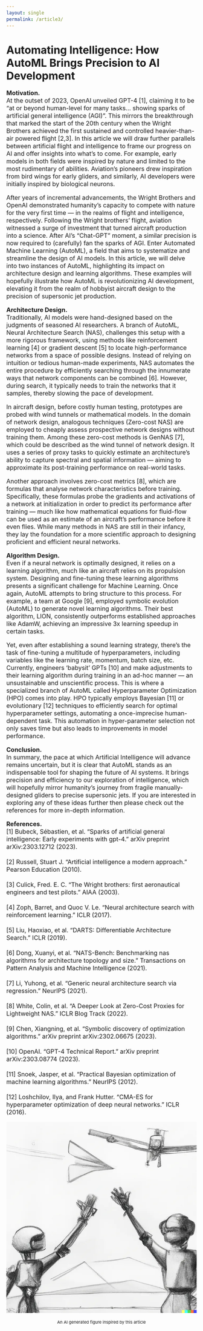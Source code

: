 ```yaml
---
layout: single
permalink: /article3/
---
```

<h1>Automating Intelligence: How AutoML Brings Precision to AI Development</h1>

<p style="font-size: 16px;"><b>Motivation.</b><br>
At the outset of 2023, OpenAI unveiled GPT-4 [1], claiming it to be “at or beyond human-level for many tasks… showing sparks of artificial general intelligence (AGI)”. This mirrors the breakthrough that marked the start of the 20th century when the Wright Brothers achieved the first sustained and controlled heavier-than-air powered flight [2,3]. In this article we will draw further parallels between artificial flight and intelligence to frame our progress on AI and offer insights into what’s to come. For example, early models in both fields were inspired by nature and limited to the most rudimentary of abilities. Aviation’s pioneers drew inspiration from bird wings for early gliders, and similarly, AI developers were initially inspired by biological neurons.<br>

<p style="font-size: 16px;">After years of incremental advancements, the Wright Brothers and OpenAI demonstrated humanity’s capacity to compete with nature for the very first time — in the realms of flight and intelligence, respectively. Following the Wright brothers’ flight, aviation witnessed a surge of investment that turned aircraft production into a science. After AI’s “Chat-GPT” moment, a similar precision is now required to (carefully) fan the sparks of AGI. Enter Automated Machine Learning (AutoML), a field that aims to systematize and streamline the design of AI models. In this article, we will delve into two instances of AutoML, highlighting its impact on architecture design and learning algorithms. These examples will hopefully illustrate how AutoML is revolutionizing AI development, elevating it from the realm of hobbyist aircraft design to the precision of supersonic jet production.<br>

<p style="font-size: 16px;"><b>Architecture Design.</b><br>
Traditionally, AI models were hand-designed based on the judgments of seasoned AI researchers. A branch of AutoML, Neural Architecture Search (NAS), challenges this setup with a more rigorous framework, using methods like reinforcement learning [4] or gradient descent [5] to locate high-performance networks from a space of possible designs. Instead of relying on intuition or tedious human-made experiments, NAS automates the entire procedure by efficiently searching through the innumerate ways that network components can be combined [6]. However, during search, it typically needs to train the networks that it samples, thereby slowing the pace of development.<br>

<p style="font-size: 16px;">In aircraft design, before costly human testing, prototypes are probed with wind tunnels or mathematical models. In the domain of network design, analogous techniques (Zero-cost NAS) are employed to cheaply assess prospective network designs without training them. Among these zero-cost methods is GenNAS [7], which could be described as the wind tunnel of network design. It uses a series of proxy tasks to quickly estimate an architecture’s ability to capture spectral and spatial information — aiming to approximate its post-training performance on real-world tasks.<br>

<p style="font-size: 16px;">Another approach involves zero-cost metrics [8], which are formulas that analyse network characteristics before training. Specifically, these formulas probe the gradients and activations of a network at initialization in order to predict its performance after training — much like how mathematical equations for fluid-flow can be used as an estimate of an aircraft’s performance before it even flies. While many methods in NAS are still in their infancy, they lay the foundation for a more scientific approach to designing proficient and efficient neural networks.<br>

<p style="font-size: 16px;"><b>Algorithm Design.</b><br>
Even if a neural network is optimally designed, it relies on a learning algorithm, much like an aircraft relies on its propulsion system. Designing and fine-tuning these learning algorithms presents a significant challenge for Machine Learning. Once again, AutoML attempts to bring structure to this process. For example, a team at Google [9], employed symbolic evolution (AutoML) to generate novel learning algorithms. Their best algorithm, LION, consistently outperforms established approaches like AdamW, achieving an impressive 3x learning speedup in certain tasks.<br>
  
<p style="font-size: 16px;">Yet, even after establishing a sound learning strategy, there’s the task of fine-tuning a multitude of hyperparameters, including variables like the learning rate, momentum, batch size, etc. Currently, engineers ‘babysit’ GPTs [10] and make adjustments to their learning algorithm during training in an ad-hoc manner — an unsustainable and unscientific process. This is where a specialized branch of AutoML called Hyperparameter Optimization (HPO) comes into play. HPO typically employs Bayesian [11] or evolutionary [12] techniques to efficiently search for optimal hyperparameter settings, automating a once-imprecise human-dependent task. This automation in hyper-parameter selection not only saves time but also leads to improvements in model performance.<br>
  
<p style="font-size: 16px;"><b>Conclusion.</b><br>
In summary, the pace at which Artificial Intelligence will advance remains uncertain, but it is clear that AutoML stands as an indispensable tool for shaping the future of AI systems. It brings precision and efficiency to our exploration of intelligence, which will hopefully mirror humanity’s journey from fragile manually-designed gliders to precise supersonic jets. If you are interested in exploring any of these ideas further then please check out the references for more in-depth information.

<p style="font-size: 16px;"><b>References.</b><br>
[1] Bubeck, Sébastien, et al. “Sparks of artificial general intelligence: Early experiments with gpt-4.” arXiv preprint arXiv:2303.12712 (2023). <br>
<br>
[2] Russell, Stuart J. “Artificial intelligence a modern approach.” Pearson Education (2010). <br>
<br>
[3] Culick, Fred. E. C. “The Wright brothers: first aeronautical engineers and test pilots.” AIAA (2003). <br>
<br>
[4] Zoph, Barret, and Quoc V. Le. “Neural architecture search with reinforcement learning.” ICLR (2017). <br>
<br>
[5] Liu, Haoxiao, et al. “DARTS: Differentiable Architecture Search.” ICLR (2019). <br>
<br>
[6] Dong, Xuanyi, et al. “NATS-Bench: Benchmarking nas algorithms for architecture topology and size.” Transactions on Pattern Analysis and Machine Intelligence (2021). <br>
<br>
[7] Li, Yuhong, et al. “Generic neural architecture search via regression.” NeurIPS (2021). <br>
<br>
[8] White, Colin, et al. “A Deeper Look at Zero-Cost Proxies for Lightweight NAS.” ICLR Blog Track (2022). <br>
<br>
[9] Chen, Xiangning, et al. “Symbolic discovery of optimization algorithms.” arXiv preprint arXiv:2302.06675 (2023). <br>
<br>
[10] OpenAI. “GPT-4 Technical Report.” arXiv preprint arXiv:2303.08774 (2023). <br>
<br>
[11] Snoek, Jasper, et al. “Practical Bayesian optimization of machine learning algorithms.” NeurIPS (2012). <br>
<br>
[12] Loshchilov, Ilya, and Frank Hutter. “CMA-ES for hyperparameter optimization of deep neural networks.” ICLR (2016). <br>
  
<p align="center">
  <img src="/art3.webp" alt="Alt Text">
</p>
<p align="center" style="font-size: 11px;"> An AI generated figure inspired by this article </p>
